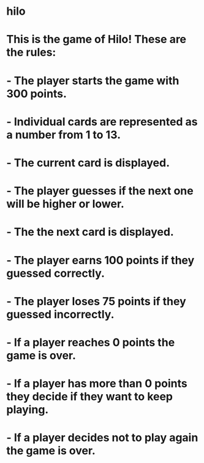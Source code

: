 # hilo

# This is the game of Hilo! These are the rules:

# - The player starts the game with 300 points.
# - Individual cards are represented as a number from 1 to 13.
# - The current card is displayed.
# - The player guesses if the next one will be higher or lower.
# - The the next card is displayed.
# - The player earns 100 points if they guessed correctly.
# - The player loses 75 points if they guessed incorrectly.
# - If a player reaches 0 points the game is over.
# - If a player has more than 0 points they decide if they want to keep playing.
# - If a player decides not to play again the game is over.
